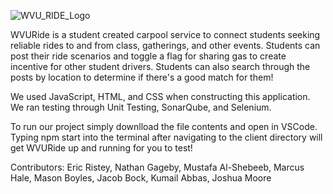 ![WVU_RIDE_Logo](https://github.com/WVU-CS230-2024-01-Group02/WVURide/assets/143630145/7959121a-6cef-43e1-9eb7-9e87b339a376)


WVURide is a student created carpool service to connect students seeking reliable rides to and from class, gatherings, and other events. Students can post their ride scenarios and toggle a flag for sharing gas to create incentive for other student drivers. Students can also search through the posts by location to determine if there's a good match for them!

We used JavaScript, HTML, and CSS when constructing this application. We ran testing through Unit Testing, SonarQube, and Selenium. 

To run our project simply downlload the file contents and open in VSCode. Typing npm start into the terminal after navigating to the client directory will get WVURide up and running for you to test!

Contributors: Eric Ristey, Nathan Gageby, Mustafa Al-Shebeeb, Marcus Hale, Mason Boyles, Jacob Bock, Kumail Abbas, Joshua Moore
